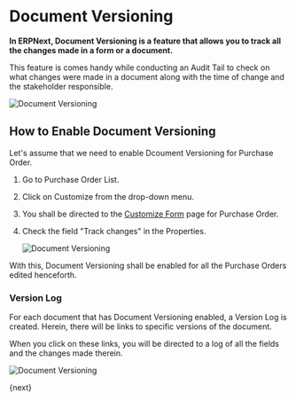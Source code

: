 <!-- add-breadcrumbs -->
# Document Versioning

**In ERPNext, Document Versioning is a feature that allows you to track all the changes made in a form or a document.**

This feature is comes handy while conducting an Audit Tail to check on what changes were made in a document along with the time of change and the stakeholder responsible.

![Document Versioning](/docs/assets/img/using-erpnext/using-document-versioning-1.png)

## How to Enable Document Versioning

Let's assume that we need to enable Dcoument Versioning for Purchase Order.

1. Go to Purchase Order List.
2. Click on Customize from the drop-down menu.
3. You shall be directed to the [Customize Form](/docs/user/manual/en/customize-erpnext/customize-form) page for Purchase Order.
4. Check the field "Track changes" in the Properties.

    ![Document Versioning](/docs/assets/img/using-erpnext/using-document-versioning-2.gif)

With this, Document Versioning shall be enabled for all the Purchase Orders edited henceforth.

### Version Log

For each document that has Document Versioning enabled, a Version Log is created. Herein, there will be links to specific versions of the document.

When you click on these links, you will be directed to a log of all the fields and the changes made therein.

![Document Versioning](/docs/assets/img/using-erpnext/using-document-versioning-3.gif)

{next}
